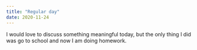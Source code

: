 ```yaml
---
title: "Regular day"
date: 2020-11-24
---
```


I would love to discuss something meaningful today, but the only thing I did was go to school and now I am doing homework.
